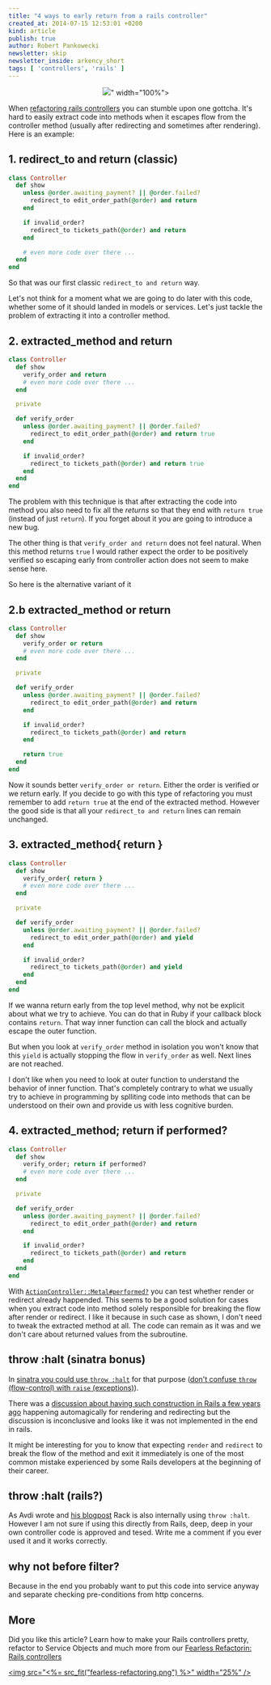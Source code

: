 ```yaml
---
title: "4 ways to early return from a rails controller"
created_at: 2014-07-15 12:53:01 +0200
kind: article
publish: true
author: Robert Pankowecki
newsletter: skip
newsletter_inside: arkency_short
tags: [ 'controllers', 'rails' ]
---
```


<p>
  <figure align="center">
    <img src="<%= src_fit("exit-controller/return.jpg") %>" width="100%">
  </figure>
</p>

When [refactoring rails controllers](http://rails-refactoring.com/) you can stumble upon one gottcha. It's hard to
easily extract code into methods when it escapes flow from the controller method (usually
after redirecting and sometimes after rendering). Here is an example:

## 1. redirect_to and return (classic)

```ruby
class Controller
  def show
    unless @order.awaiting_payment? || @order.failed?
      redirect_to edit_order_path(@order) and return
    end

    if invalid_order?
      redirect_to tickets_path(@order) and return
    end

    # even more code over there ...
  end
end
```

So that was our first classic `redirect_to and return` way.

Let's not think for a moment what we are going to do later with this code, whether some of it should landed
in models or services. Let's just tackle the problem of extracting it into a controller method.

<!-- more -->

## 2. extracted_method and return

```ruby
class Controller
  def show
    verify_order and return
    # even more code over there ...
  end

  private

  def verify_order
    unless @order.awaiting_payment? || @order.failed?
      redirect_to edit_order_path(@order) and return true
    end

    if invalid_order?
      redirect_to tickets_path(@order) and return true
    end
  end
end
```

The problem with this technique is that after extracting the code into method you
also need to fix all the _returns_ so that they end with `return true` (instead of just `return`).
If you forget about it you are going to introduce a new bug.

The other thing is that `verify_order and return` does not feel natural. When this method
returns `true` I would rather expect the order to be positively verified so escaping early
from controller action does not seem to make sense here.

So here is the alternative variant of it

## 2.b extracted_method or return

```ruby
class Controller
  def show
    verify_order or return
    # even more code over there ...
  end

  private

  def verify_order
    unless @order.awaiting_payment? || @order.failed?
      redirect_to edit_order_path(@order) and return
    end

    if invalid_order?
      redirect_to tickets_path(@order) and return
    end

    return true
  end
end
```

Now it sounds better `verify_order or return`. Either the order is verified or we return early.
If you decide to go with this type of refactoring you must remember to add `return true` at the
end of the extracted method. However the good side is that all your `redirect_to and return` lines
can remain unchanged.

## 3. extracted_method{ return }

```ruby
class Controller
  def show
    verify_order{ return }
    # even more code over there ...
  end

  private

  def verify_order
    unless @order.awaiting_payment? || @order.failed?
      redirect_to edit_order_path(@order) and yield
    end

    if invalid_order?
      redirect_to tickets_path(@order) and yield
    end
  end
end
```

If we wanna return early from the top level method, why not be explicit about what we
try to achieve. You can do that in Ruby if your callback block contains `return`. That
way inner function can call the block and actually escape the outer function.

But when you look at `verify_order` method in isolation you won't know that this `yield` is
actually stopping the flow in `verify_order` as well. Next lines are not reached.

I don't
like when you need to look at outer function to understand the behavior of inner
function. That's completely contrary to what we usually try to achieve in programming
by splliting code into methods that can be understood on their own and provide us with
less cognitive burden.

## 4. extracted_method; return if performed?

```ruby
class Controller
  def show
    verify_order; return if performed?
    # even more code over there ...
  end

  private

  def verify_order
    unless @order.awaiting_payment? || @order.failed?
      redirect_to edit_order_path(@order) and return
    end

    if invalid_order?
      redirect_to tickets_path(@order) and return
    end
  end
end
```

With [`ActionController::Metal#performed?`](http://api.rubyonrails.org/v4.1.4/classes/ActionController/Metal.html#method-i-performed-3F)
you can test whether render or redirect already happended. This seems to be a good solution for cases when you extract code into method
solely responsible for breaking the flow after render or redirect. I like it because in such case as shown, I don't need to tweak the
extracted method at all. The code can remain as it was and we don't care about returned values from the subroutine.

## throw :halt (sinatra bonus)

In [sinatra you could use `throw :halt`](http://patshaughnessy.net/2012/3/7/learning-from-the-masters-sinatra-internals)
for that purpose ([don't confuse `throw` (flow-control) with `raise` (exceptions)](http://rubylearning.com/blog/2011/07/12/throw-catch-raise-rescue-im-so-confused/)).

There was a [discussion about having such construction in Rails a few years ago](https://groups.google.com/forum/#!topic/rubyonrails-core/EW7C5GoEZxw)
happening automagically for rendering and redirecting but the discussion is inconclusive and looks like it was not implemented
in the end in rails.

It might be interesting for you to know that expecting `render` and `redirect` to break the flow of the method and exit it immediately
is one of the most common mistake experienced by some Rails developers at the beginning of their career.

## throw :halt (rails?)

As Avdi wrote and [his blogpost](http://rubylearning.com/blog/2011/07/12/throw-catch-raise-rescue-im-so-confused/)
Rack is also internally using `throw :halt`. However I am not sure if using this directly from Rails, deep, deep in
your own controller code is approved and tesed. Write me a comment if you ever used it and it works correctly.

## why not before filter?

Because in the end you probably want to put this code into service anyway and separate checking
pre-conditions from http concerns.

## More

Did you like this article? Learn how to make your Rails controllers pretty,
refactor to Service Objects and much more from our [Fearless Refactorin: Rails controllers](http://rails-refactoring.com)

<a href="http://rails-refactoring.com"><img src="<%= src_fit("fearless-refactoring.png") %>" width="25%" /></a>
